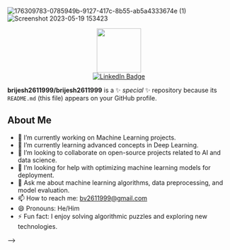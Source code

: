 ![176309783-0785949b-9127-417c-8b55-ab5a4333674e (1)](https://github.com/brijesh2611999/brijesh2611999/assets/123811248/8de4611c-1f69-4841-9427-b149c23dca19)
![Screenshot 2023-05-19 153423](https://github.com/brijesh2611999/brijesh2611999/assets/123811248/c548cb4a-38f5-4253-ad13-2b8b8ee45b0a)
<div id="header" align="center">
  <img src="https://media.giphy.com/media/M9gbBd9nbDrOTu1Mqx/giphy.gif" width="100"/>
</div>
<div id="badges" align="center">
  <a href="https://www.linkedin.com/in/brijeshverma086/">
    <img src="https://img.shields.io/badge/LinkedIn-blue?style=for-the-badge&logo=linkedin&logoColor=white" alt="LinkedIn Badge"/>
  </a>
<!--   <a href="your-youtube-URL">
    <img src="https://img.shields.io/badge/YouTube-red?style=for-the-badge&logo=youtube&logoColor=white" alt="Youtube Badge"/>
  </a> -->
<!--   <a href="your-twitter-URL">
    <img src="https://img.shields.io/badge/Twitter-blue?style=for-the-badge&logo=twitter&logoColor=white" alt="Twitter Badge"/>
  </a> -->
  <br>
<img src="https://komarev.com/ghpvc/?username=your-github-username&style=flat-square&color=blue" alt=""/>
</div>

**brijesh2611999/brijesh2611999** is a ✨ _special_ ✨ repository because its `README.md` (this file) appears on your GitHub profile.

## About Me

- 🔭 I’m currently working on Machine Learning projects.
- 🌱 I’m currently learning advanced concepts in Deep Learning.
- 👯 I’m looking to collaborate on open-source projects related to AI and data science.
- 🤔 I’m looking for help with optimizing machine learning models for deployment.
- 💬 Ask me about machine learning algorithms, data preprocessing, and model evaluation.
- 📫 How to reach me: [bv2611999@gmail.com](mailto:bv2611999@gmail.com)
- 😄 Pronouns: He/Him
- ⚡ Fun fact: I enjoy solving algorithmic puzzles and exploring new technologies.

-->
